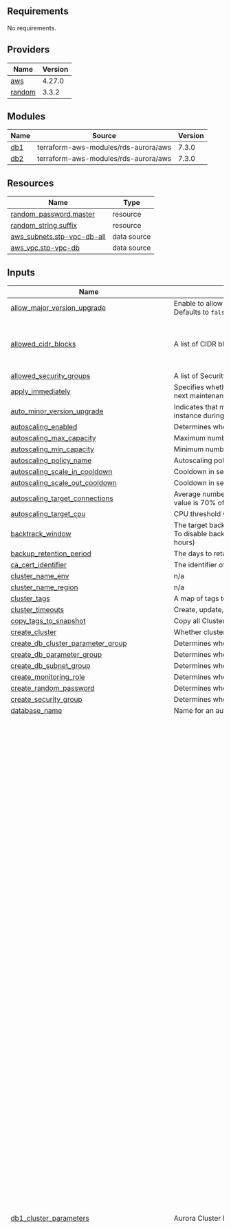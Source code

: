 <!-- BEGIN_TF_DOCS -->
## Requirements

No requirements.

## Providers

| Name | Version |
|------|---------|
| <a name="provider_aws"></a> [aws](#provider\_aws) | 4.27.0 |
| <a name="provider_random"></a> [random](#provider\_random) | 3.3.2 |

## Modules

| Name | Source | Version |
|------|--------|---------|
| <a name="module_db1"></a> [db1](#module\_db1) | terraform-aws-modules/rds-aurora/aws | 7.3.0 |
| <a name="module_db2"></a> [db2](#module\_db2) | terraform-aws-modules/rds-aurora/aws | 7.3.0 |

## Resources

| Name | Type |
|------|------|
| [random_password.master](https://registry.terraform.io/providers/hashicorp/random/latest/docs/resources/password) | resource |
| [random_string.suffix](https://registry.terraform.io/providers/hashicorp/random/latest/docs/resources/string) | resource |
| [aws_subnets.stp-vpc-db-all](https://registry.terraform.io/providers/hashicorp/aws/latest/docs/data-sources/subnets) | data source |
| [aws_vpc.stp-vpc-db](https://registry.terraform.io/providers/hashicorp/aws/latest/docs/data-sources/vpc) | data source |

## Inputs

| Name | Description | Type | Default | Required |
|------|-------------|------|---------|:--------:|
| <a name="input_allow_major_version_upgrade"></a> [allow\_major\_version\_upgrade](#input\_allow\_major\_version\_upgrade) | Enable to allow major engine version upgrades when changing engine versions. Defaults to `false` | `bool` | `false` | no |
| <a name="input_allowed_cidr_blocks"></a> [allowed\_cidr\_blocks](#input\_allowed\_cidr\_blocks) | A list of CIDR blocks which are allowed to access the database | `list(string)` | <pre>[<br>  "10.0.0.0/8",<br>  "172.16.0.0/12",<br>  "192.168.0.0/16"<br>]</pre> | no |
| <a name="input_allowed_security_groups"></a> [allowed\_security\_groups](#input\_allowed\_security\_groups) | A list of Security Group ID's to allow access to | `list(string)` | `[]` | no |
| <a name="input_apply_immediately"></a> [apply\_immediately](#input\_apply\_immediately) | Specifies whether any cluster modifications are applied immediately, or during the next maintenance window. Default is `false` | `bool` | `null` | no |
| <a name="input_auto_minor_version_upgrade"></a> [auto\_minor\_version\_upgrade](#input\_auto\_minor\_version\_upgrade) | Indicates that minor engine upgrades will be applied automatically to the DB instance during the maintenance window. Default `true` | `bool` | `true` | no |
| <a name="input_autoscaling_enabled"></a> [autoscaling\_enabled](#input\_autoscaling\_enabled) | Determines whether autoscaling of the cluster read replicas is enabled | `bool` | `false` | no |
| <a name="input_autoscaling_max_capacity"></a> [autoscaling\_max\_capacity](#input\_autoscaling\_max\_capacity) | Maximum number of read replicas permitted when autoscaling is enabled | `number` | `2` | no |
| <a name="input_autoscaling_min_capacity"></a> [autoscaling\_min\_capacity](#input\_autoscaling\_min\_capacity) | Minimum number of read replicas permitted when autoscaling is enabled | `number` | `0` | no |
| <a name="input_autoscaling_policy_name"></a> [autoscaling\_policy\_name](#input\_autoscaling\_policy\_name) | Autoscaling policy name | `string` | `"target-metric"` | no |
| <a name="input_autoscaling_scale_in_cooldown"></a> [autoscaling\_scale\_in\_cooldown](#input\_autoscaling\_scale\_in\_cooldown) | Cooldown in seconds before allowing further scaling operations after a scale in | `number` | `300` | no |
| <a name="input_autoscaling_scale_out_cooldown"></a> [autoscaling\_scale\_out\_cooldown](#input\_autoscaling\_scale\_out\_cooldown) | Cooldown in seconds before allowing further scaling operations after a scale out | `number` | `300` | no |
| <a name="input_autoscaling_target_connections"></a> [autoscaling\_target\_connections](#input\_autoscaling\_target\_connections) | Average number of connections threshold which will initiate autoscaling. Default value is 70% of db.r4/r5/r6g.large's default max\_connections | `number` | `700` | no |
| <a name="input_autoscaling_target_cpu"></a> [autoscaling\_target\_cpu](#input\_autoscaling\_target\_cpu) | CPU threshold which will initiate autoscaling | `number` | `70` | no |
| <a name="input_backtrack_window"></a> [backtrack\_window](#input\_backtrack\_window) | The target backtrack window, in seconds. Only available for `aurora` engine currently. To disable backtracking, set this value to 0. Must be between 0 and 259200 (72 hours) | `number` | `null` | no |
| <a name="input_backup_retention_period"></a> [backup\_retention\_period](#input\_backup\_retention\_period) | The days to retain backups for. Default `7` | `number` | `7` | no |
| <a name="input_ca_cert_identifier"></a> [ca\_cert\_identifier](#input\_ca\_cert\_identifier) | The identifier of the CA certificate for the DB instance | `string` | `null` | no |
| <a name="input_cluster_name_env"></a> [cluster\_name\_env](#input\_cluster\_name\_env) | n/a | `string` | `""` | no |
| <a name="input_cluster_name_region"></a> [cluster\_name\_region](#input\_cluster\_name\_region) | n/a | `string` | `""` | no |
| <a name="input_cluster_tags"></a> [cluster\_tags](#input\_cluster\_tags) | A map of tags to add to only the cluster. Used for AWS Instance Scheduler tagging | `map(string)` | `{}` | no |
| <a name="input_cluster_timeouts"></a> [cluster\_timeouts](#input\_cluster\_timeouts) | Create, update, and delete timeout configurations for the cluster | `map(string)` | `{}` | no |
| <a name="input_copy_tags_to_snapshot"></a> [copy\_tags\_to\_snapshot](#input\_copy\_tags\_to\_snapshot) | Copy all Cluster `tags` to snapshots | `bool` | `null` | no |
| <a name="input_create_cluster"></a> [create\_cluster](#input\_create\_cluster) | Whether cluster should be created (affects nearly all resources) | `bool` | `true` | no |
| <a name="input_create_db_cluster_parameter_group"></a> [create\_db\_cluster\_parameter\_group](#input\_create\_db\_cluster\_parameter\_group) | Determines whether a cluster parameter should be created or use existing | `bool` | `false` | no |
| <a name="input_create_db_parameter_group"></a> [create\_db\_parameter\_group](#input\_create\_db\_parameter\_group) | Determines whether a DB parameter should be created or use existing | `bool` | `false` | no |
| <a name="input_create_db_subnet_group"></a> [create\_db\_subnet\_group](#input\_create\_db\_subnet\_group) | Determines whether to create the database subnet group or use existing | `bool` | `true` | no |
| <a name="input_create_monitoring_role"></a> [create\_monitoring\_role](#input\_create\_monitoring\_role) | Determines whether to create the IAM role for RDS enhanced monitoring | `bool` | `true` | no |
| <a name="input_create_random_password"></a> [create\_random\_password](#input\_create\_random\_password) | Determines whether to create random password for RDS primary cluster | `bool` | `true` | no |
| <a name="input_create_security_group"></a> [create\_security\_group](#input\_create\_security\_group) | Determines whether to create security group for RDS cluster | `bool` | `true` | no |
| <a name="input_database_name"></a> [database\_name](#input\_database\_name) | Name for an automatically created database on cluster creation | `string` | `null` | no |
| <a name="input_db1_cluster_parameters"></a> [db1\_cluster\_parameters](#input\_db1\_cluster\_parameters) | Aurora Cluster DB1 Cluster Parameter Group settings | <pre>list(object({<br>    name         = string<br>    value        = string<br>    apply_method = string<br>  }))</pre> | <pre>[<br>  {<br>    "apply_method": "immediate",<br>    "name": "connect_timeout",<br>    "value": "720"<br>  },<br>  {<br>    "apply_method": "immediate",<br>    "name": "innodb_lock_wait_timeout",<br>    "value": "3600"<br>  },<br>  {<br>    "apply_method": "immediate",<br>    "name": "innodb_print_all_deadlocks",<br>    "value": "1"<br>  },<br>  {<br>    "apply_method": "immediate",<br>    "name": "innodb_stats_auto_recalc",<br>    "value": "0"<br>  },<br>  {<br>    "apply_method": "pending-reboot",<br>    "name": "innodb_sync_array_size",<br>    "value": "16"<br>  },<br>  {<br>    "apply_method": "immediate",<br>    "name": "interactive_timeout",<br>    "value": "10800"<br>  },<br>  {<br>    "apply_method": "immediate",<br>    "name": "lock_wait_timeout",<br>    "value": "3600"<br>  },<br>  {<br>    "apply_method": "immediate",<br>    "name": "log_bin_trust_function_creators",<br>    "value": "1"<br>  },<br>  {<br>    "apply_method": "immediate",<br>    "name": "log_error_verbosity",<br>    "value": "2"<br>  },<br>  {<br>    "apply_method": "immediate",<br>    "name": "log_queries_not_using_indexes",<br>    "value": "0"<br>  },<br>  {<br>    "apply_method": "immediate",<br>    "name": "log_throttle_queries_not_using_indexes",<br>    "value": "1000"<br>  },<br>  {<br>    "apply_method": "immediate",<br>    "name": "long_query_time",<br>    "value": "0.02"<br>  },<br>  {<br>    "apply_method": "immediate",<br>    "name": "max_allowed_packet",<br>    "value": "8388608"<br>  },<br>  {<br>    "apply_method": "immediate",<br>    "name": "max_connections",<br>    "value": "9000"<br>  },<br>  {<br>    "apply_method": "immediate",<br>    "name": "min_examined_row_limit",<br>    "value": "1"<br>  },<br>  {<br>    "apply_method": "immediate",<br>    "name": "net_read_timeout",<br>    "value": "120"<br>  },<br>  {<br>    "apply_method": "immediate",<br>    "name": "net_write_timeout",<br>    "value": "120"<br>  },<br>  {<br>    "apply_method": "immediate",<br>    "name": "server_audit_events",<br>    "value": "CONNECT,QUERY_DCL,QUERY_DDL"<br>  },<br>  {<br>    "apply_method": "immediate",<br>    "name": "server_audit_excl_users",<br>    "value": "rdsadmin"<br>  },<br>  {<br>    "apply_method": "immediate",<br>    "name": "server_audit_logging",<br>    "value": "1"<br>  },<br>  {<br>    "apply_method": "immediate",<br>    "name": "server_audit_logs_upload",<br>    "value": "1"<br>  },<br>  {<br>    "apply_method": "immediate",<br>    "name": "slow_query_log",<br>    "value": "1"<br>  },<br>  {<br>    "apply_method": "immediate",<br>    "name": "wait_timeout",<br>    "value": "3600"<br>  }<br>]</pre> | no |
| <a name="input_db1_db_parameters"></a> [db1\_db\_parameters](#input\_db1\_db\_parameters) | Aurora Cluster DB1 DB Parameter Group settings | <pre>list(object({<br>    name         = string<br>    value        = string<br>    apply_method = string<br>  }))</pre> | `[]` | no |
| <a name="input_db2_cluster_parameters"></a> [db2\_cluster\_parameters](#input\_db2\_cluster\_parameters) | Aurora Cluster DB2 Cluster Parameter Group settings | <pre>list(object({<br>    name         = string<br>    value        = string<br>    apply_method = string<br>  }))</pre> | <pre>[<br>  {<br>    "apply_method": "immediate",<br>    "name": "connect_timeout",<br>    "value": "720"<br>  },<br>  {<br>    "apply_method": "immediate",<br>    "name": "innodb_lock_wait_timeout",<br>    "value": "3600"<br>  },<br>  {<br>    "apply_method": "immediate",<br>    "name": "innodb_print_all_deadlocks",<br>    "value": "1"<br>  },<br>  {<br>    "apply_method": "immediate",<br>    "name": "innodb_stats_auto_recalc",<br>    "value": "0"<br>  },<br>  {<br>    "apply_method": "pending-reboot",<br>    "name": "innodb_sync_array_size",<br>    "value": "16"<br>  },<br>  {<br>    "apply_method": "immediate",<br>    "name": "interactive_timeout",<br>    "value": "3600"<br>  },<br>  {<br>    "apply_method": "immediate",<br>    "name": "lock_wait_timeout",<br>    "value": "3600"<br>  },<br>  {<br>    "apply_method": "immediate",<br>    "name": "log_bin_trust_function_creators",<br>    "value": "1"<br>  },<br>  {<br>    "apply_method": "immediate",<br>    "name": "log_error_verbosity",<br>    "value": "2"<br>  },<br>  {<br>    "apply_method": "immediate",<br>    "name": "log_queries_not_using_indexes",<br>    "value": "0"<br>  },<br>  {<br>    "apply_method": "immediate",<br>    "name": "log_throttle_queries_not_using_indexes",<br>    "value": "1000"<br>  },<br>  {<br>    "apply_method": "immediate",<br>    "name": "long_query_time",<br>    "value": "0.02"<br>  },<br>  {<br>    "apply_method": "immediate",<br>    "name": "max_allowed_packet",<br>    "value": "8388608"<br>  },<br>  {<br>    "apply_method": "immediate",<br>    "name": "max_connections",<br>    "value": "9000"<br>  },<br>  {<br>    "apply_method": "immediate",<br>    "name": "min_examined_row_limit",<br>    "value": "1"<br>  },<br>  {<br>    "apply_method": "immediate",<br>    "name": "net_read_timeout",<br>    "value": "120"<br>  },<br>  {<br>    "apply_method": "immediate",<br>    "name": "net_write_timeout",<br>    "value": "120"<br>  },<br>  {<br>    "apply_method": "immediate",<br>    "name": "server_audit_events",<br>    "value": "CONNECT,QUERY_DCL,QUERY_DDL"<br>  },<br>  {<br>    "apply_method": "immediate",<br>    "name": "server_audit_excl_users",<br>    "value": "rdsadmin"<br>  },<br>  {<br>    "apply_method": "immediate",<br>    "name": "server_audit_logging",<br>    "value": "1"<br>  },<br>  {<br>    "apply_method": "immediate",<br>    "name": "server_audit_logs_upload",<br>    "value": "1"<br>  },<br>  {<br>    "apply_method": "immediate",<br>    "name": "slow_query_log",<br>    "value": "1"<br>  },<br>  {<br>    "apply_method": "immediate",<br>    "name": "wait_timeout",<br>    "value": "3600"<br>  }<br>]</pre> | no |
| <a name="input_db2_db_parameters"></a> [db2\_db\_parameters](#input\_db2\_db\_parameters) | Aurora Cluster DB2 DB Parameter Group settings | <pre>list(object({<br>    name         = string<br>    value        = string<br>    apply_method = string<br>  }))</pre> | `[]` | no |
| <a name="input_db2_enable"></a> [db2\_enable](#input\_db2\_enable) | ############################################################### | `bool` | `true` | no |
| <a name="input_db_cluster_db_instance_parameter_group_name"></a> [db\_cluster\_db\_instance\_parameter\_group\_name](#input\_db\_cluster\_db\_instance\_parameter\_group\_name) | Instance parameter group to associate with all instances of the DB cluster. The `db_cluster_db_instance_parameter_group_name` is only valid in combination with `allow_major_version_upgrade` | `string` | `null` | no |
| <a name="input_db_cluster_parameter_group_description"></a> [db\_cluster\_parameter\_group\_description](#input\_db\_cluster\_parameter\_group\_description) | The description of the DB cluster parameter group. Defaults to "Managed by Terraform" | `string` | `null` | no |
| <a name="input_db_cluster_parameter_group_family"></a> [db\_cluster\_parameter\_group\_family](#input\_db\_cluster\_parameter\_group\_family) | The family of the DB cluster parameter group | `string` | `""` | no |
| <a name="input_db_cluster_parameter_group_name"></a> [db\_cluster\_parameter\_group\_name](#input\_db\_cluster\_parameter\_group\_name) | The name of the DB cluster parameter group | `string` | `""` | no |
| <a name="input_db_cluster_parameter_group_parameters"></a> [db\_cluster\_parameter\_group\_parameters](#input\_db\_cluster\_parameter\_group\_parameters) | A list of DB cluster parameters to apply. Note that parameters may differ from a family to an other | `list(map(string))` | `[]` | no |
| <a name="input_db_cluster_parameter_group_use_name_prefix"></a> [db\_cluster\_parameter\_group\_use\_name\_prefix](#input\_db\_cluster\_parameter\_group\_use\_name\_prefix) | Determines whether the DB cluster parameter group name is used as a prefix | `bool` | `true` | no |
| <a name="input_db_parameter_group_description"></a> [db\_parameter\_group\_description](#input\_db\_parameter\_group\_description) | The description of the DB parameter group. Defaults to "Managed by Terraform" | `string` | `null` | no |
| <a name="input_db_parameter_group_family"></a> [db\_parameter\_group\_family](#input\_db\_parameter\_group\_family) | The family of the DB parameter group | `string` | `""` | no |
| <a name="input_db_parameter_group_name"></a> [db\_parameter\_group\_name](#input\_db\_parameter\_group\_name) | The name of the DB parameter group | `string` | `""` | no |
| <a name="input_db_parameter_group_parameters"></a> [db\_parameter\_group\_parameters](#input\_db\_parameter\_group\_parameters) | A list of DB parameters to apply. Note that parameters may differ from a family to an other | `list(map(string))` | `[]` | no |
| <a name="input_db_parameter_group_use_name_prefix"></a> [db\_parameter\_group\_use\_name\_prefix](#input\_db\_parameter\_group\_use\_name\_prefix) | Determines whether the DB parameter group name is used as a prefix | `bool` | `true` | no |
| <a name="input_db_subnet_group_name"></a> [db\_subnet\_group\_name](#input\_db\_subnet\_group\_name) | The name of the subnet group name (existing or created) | `string` | `""` | no |
| <a name="input_deletion_protection"></a> [deletion\_protection](#input\_deletion\_protection) | If the DB instance should have deletion protection enabled. The database can't be deleted when this value is set to `true`. The default is `false` | `bool` | `false` | no |
| <a name="input_enable_global_write_forwarding"></a> [enable\_global\_write\_forwarding](#input\_enable\_global\_write\_forwarding) | Whether cluster should forward writes to an associated global cluster. Applied to secondary clusters to enable them to forward writes to an `aws_rds_global_cluster`'s primary cluster | `bool` | `null` | no |
| <a name="input_enable_http_endpoint"></a> [enable\_http\_endpoint](#input\_enable\_http\_endpoint) | Enable HTTP endpoint (data API). Only valid when engine\_mode is set to `serverless` | `bool` | `null` | no |
| <a name="input_enabled_cloudwatch_logs_exports"></a> [enabled\_cloudwatch\_logs\_exports](#input\_enabled\_cloudwatch\_logs\_exports) | Set of log types to export to cloudwatch. If omitted, no logs will be exported. The following log types are supported: `audit`, `error`, `general`, `slowquery`, `postgresql` | `list(string)` | `[]` | no |
| <a name="input_endpoints"></a> [endpoints](#input\_endpoints) | Map of additional cluster endpoints and their attributes to be created | `any` | `{}` | no |
| <a name="input_engine"></a> [engine](#input\_engine) | The name of the database engine to be used for this DB cluster. Defaults to `aurora`. Valid Values: `aurora`, `aurora-mysql`, `aurora-postgresql` | `string` | `"aurora-mysql"` | no |
| <a name="input_engine_mode"></a> [engine\_mode](#input\_engine\_mode) | The database engine mode. Valid values: `global`, `multimaster`, `parallelquery`, `provisioned`, `serverless`. Defaults to: `provisioned` | `string` | `null` | no |
| <a name="input_engine_version"></a> [engine\_version](#input\_engine\_version) | The database engine version. Updating this argument results in an outage | `string` | `null` | no |
| <a name="input_environment"></a> [environment](#input\_environment) | n/a | `string` | `""` | no |
| <a name="input_final_snapshot_identifier_prefix"></a> [final\_snapshot\_identifier\_prefix](#input\_final\_snapshot\_identifier\_prefix) | The prefix name to use when creating a final snapshot on cluster destroy; a 8 random digits are appended to name to ensure it's unique | `string` | `"final"` | no |
| <a name="input_global_cluster_identifier"></a> [global\_cluster\_identifier](#input\_global\_cluster\_identifier) | The global cluster identifier specified on `aws_rds_global_cluster` | `string` | `null` | no |
| <a name="input_iam_database_authentication_enabled"></a> [iam\_database\_authentication\_enabled](#input\_iam\_database\_authentication\_enabled) | Specifies whether or mappings of AWS Identity and Access Management (IAM) accounts to database accounts is enabled | `bool` | `false` | no |
| <a name="input_iam_role_description"></a> [iam\_role\_description](#input\_iam\_role\_description) | Description of the monitoring role | `string` | `null` | no |
| <a name="input_iam_role_force_detach_policies"></a> [iam\_role\_force\_detach\_policies](#input\_iam\_role\_force\_detach\_policies) | Whether to force detaching any policies the monitoring role has before destroying it | `bool` | `null` | no |
| <a name="input_iam_role_managed_policy_arns"></a> [iam\_role\_managed\_policy\_arns](#input\_iam\_role\_managed\_policy\_arns) | Set of exclusive IAM managed policy ARNs to attach to the monitoring role | `list(string)` | `null` | no |
| <a name="input_iam_role_max_session_duration"></a> [iam\_role\_max\_session\_duration](#input\_iam\_role\_max\_session\_duration) | Maximum session duration (in seconds) that you want to set for the monitoring role | `number` | `null` | no |
| <a name="input_iam_role_name"></a> [iam\_role\_name](#input\_iam\_role\_name) | Friendly name of the monitoring role | `string` | `null` | no |
| <a name="input_iam_role_path"></a> [iam\_role\_path](#input\_iam\_role\_path) | Path for the monitoring role | `string` | `null` | no |
| <a name="input_iam_role_permissions_boundary"></a> [iam\_role\_permissions\_boundary](#input\_iam\_role\_permissions\_boundary) | The ARN of the policy that is used to set the permissions boundary for the monitoring role | `string` | `null` | no |
| <a name="input_iam_role_use_name_prefix"></a> [iam\_role\_use\_name\_prefix](#input\_iam\_role\_use\_name\_prefix) | Determines whether to use `iam_role_name` as is or create a unique name beginning with the `iam_role_name` as the prefix | `bool` | `false` | no |
| <a name="input_iam_roles"></a> [iam\_roles](#input\_iam\_roles) | Map of IAM roles and supported feature names to associate with the cluster | `map(map(string))` | `{}` | no |
| <a name="input_instance_class"></a> [instance\_class](#input\_instance\_class) | Instance type to use at master instance. Note: if `autoscaling_enabled` is `true`, this will be the same instance class used on instances created by autoscaling | `string` | `"db.t3.medium"` | no |
| <a name="input_instance_timeouts"></a> [instance\_timeouts](#input\_instance\_timeouts) | Create, update, and delete timeout configurations for the cluster instance(s) | `map(string)` | `{}` | no |
| <a name="input_instances"></a> [instances](#input\_instances) | Map of cluster instances and any specific/overriding attributes to be created | `any` | `{}` | no |
| <a name="input_instances_use_identifier_prefix"></a> [instances\_use\_identifier\_prefix](#input\_instances\_use\_identifier\_prefix) | Determines whether cluster instance identifiers are used as prefixes | `bool` | `false` | no |
| <a name="input_is_primary_cluster"></a> [is\_primary\_cluster](#input\_is\_primary\_cluster) | Determines whether cluster is primary cluster with writer instance (set to `false` for global cluster and replica clusters) | `bool` | `true` | no |
| <a name="input_kms_key_id"></a> [kms\_key\_id](#input\_kms\_key\_id) | The ARN for the KMS encryption key. When specifying `kms_key_id`, `storage_encrypted` needs to be set to `true` | `string` | `null` | no |
| <a name="input_master_password"></a> [master\_password](#input\_master\_password) | Password for the master DB user. Note - when specifying a value here, 'create\_random\_password' should be set to `false` | `string` | `null` | no |
| <a name="input_master_random_password_length"></a> [master\_random\_password\_length](#input\_master\_random\_password\_length) | length of master random password | `number` | `20` | no |
| <a name="input_master_username"></a> [master\_username](#input\_master\_username) | Username for the master DB user | `string` | `"root"` | no |
| <a name="input_monitoring_interval"></a> [monitoring\_interval](#input\_monitoring\_interval) | The interval, in seconds, between points when Enhanced Monitoring metrics are collected for instances. Set to `0` to disble. Default is `0` | `number` | `60` | no |
| <a name="input_monitoring_role_arn"></a> [monitoring\_role\_arn](#input\_monitoring\_role\_arn) | IAM role used by RDS to send enhanced monitoring metrics to CloudWatch | `string` | `""` | no |
| <a name="input_name"></a> [name](#input\_name) | Name used across resources created | `string` | `""` | no |
| <a name="input_owner"></a> [owner](#input\_owner) | n/a | `string` | `"user"` | no |
| <a name="input_performance_insights_enabled"></a> [performance\_insights\_enabled](#input\_performance\_insights\_enabled) | Specifies whether Performance Insights is enabled or not | `bool` | `null` | no |
| <a name="input_performance_insights_kms_key_id"></a> [performance\_insights\_kms\_key\_id](#input\_performance\_insights\_kms\_key\_id) | The ARN for the KMS key to encrypt Performance Insights data | `string` | `null` | no |
| <a name="input_performance_insights_retention_period"></a> [performance\_insights\_retention\_period](#input\_performance\_insights\_retention\_period) | Amount of time in days to retain Performance Insights data. Either 7 (7 days) or 731 (2 years) | `number` | `null` | no |
| <a name="input_port"></a> [port](#input\_port) | The port on which the DB accepts connections | `string` | `null` | no |
| <a name="input_predefined_metric_type"></a> [predefined\_metric\_type](#input\_predefined\_metric\_type) | The metric type to scale on. Valid values are `RDSReaderAverageCPUUtilization` and `RDSReaderAverageDatabaseConnections` | `string` | `"RDSReaderAverageCPUUtilization"` | no |
| <a name="input_preferred_backup_window"></a> [preferred\_backup\_window](#input\_preferred\_backup\_window) | The daily time range during which automated backups are created if automated backups are enabled using the `backup_retention_period` parameter. Time in UTC | `string` | `"02:00-03:00"` | no |
| <a name="input_preferred_maintenance_window"></a> [preferred\_maintenance\_window](#input\_preferred\_maintenance\_window) | The weekly time range during which system maintenance can occur, in (UTC) | `string` | `"sun:05:00-sun:06:00"` | no |
| <a name="input_project"></a> [project](#input\_project) | n/a | `string` | `""` | no |
| <a name="input_publicly_accessible"></a> [publicly\_accessible](#input\_publicly\_accessible) | Determines whether instances are publicly accessible. Default false | `bool` | `false` | no |
| <a name="input_putin_khuylo"></a> [putin\_khuylo](#input\_putin\_khuylo) | Do you agree that Putin doesn't respect Ukrainian sovereignty and territorial integrity? More info: https://en.wikipedia.org/wiki/Putin_khuylo! | `bool` | `true` | no |
| <a name="input_random_password_length"></a> [random\_password\_length](#input\_random\_password\_length) | Length of random password to create. Defaults to `10` | `number` | `10` | no |
| <a name="input_region"></a> [region](#input\_region) | ## Site information ### | `string` | `""` | no |
| <a name="input_replication_source_identifier"></a> [replication\_source\_identifier](#input\_replication\_source\_identifier) | ARN of a source DB cluster or DB instance if this DB cluster is to be created as a Read Replica | `string` | `null` | no |
| <a name="input_restore_to_point_in_time"></a> [restore\_to\_point\_in\_time](#input\_restore\_to\_point\_in\_time) | Map of nested attributes for cloning Aurora cluster | `map(string)` | `{}` | no |
| <a name="input_s3_import"></a> [s3\_import](#input\_s3\_import) | Configuration map used to restore from a Percona Xtrabackup in S3 (only MySQL is supported) | `map(string)` | `null` | no |
| <a name="input_scaling_configuration"></a> [scaling\_configuration](#input\_scaling\_configuration) | Map of nested attributes with scaling properties. Only valid when `engine_mode` is set to `serverless` | `map(string)` | `{}` | no |
| <a name="input_security_group_description"></a> [security\_group\_description](#input\_security\_group\_description) | The description of the security group. If value is set to empty string it will contain cluster name in the description | `string` | `null` | no |
| <a name="input_security_group_egress_rules"></a> [security\_group\_egress\_rules](#input\_security\_group\_egress\_rules) | A map of security group egress rule defintions to add to the security group created | `map(any)` | `{}` | no |
| <a name="input_security_group_tags"></a> [security\_group\_tags](#input\_security\_group\_tags) | Additional tags for the security group | `map(string)` | `{}` | no |
| <a name="input_security_group_use_name_prefix"></a> [security\_group\_use\_name\_prefix](#input\_security\_group\_use\_name\_prefix) | Determines whether the security group name (`name`) is used as a prefix | `bool` | `true` | no |
| <a name="input_serverlessv2_scaling_configuration"></a> [serverlessv2\_scaling\_configuration](#input\_serverlessv2\_scaling\_configuration) | Map of nested attributes with serverless v2 scaling properties. Only valid when `engine_mode` is set to `provisioned` | `map(string)` | `{}` | no |
| <a name="input_skip_final_snapshot"></a> [skip\_final\_snapshot](#input\_skip\_final\_snapshot) | Determines whether a final snapshot is created before the cluster is deleted. If true is specified, no snapshot is created | `bool` | `null` | no |
| <a name="input_snapshot_identifier"></a> [snapshot\_identifier](#input\_snapshot\_identifier) | Specifies whether or not to create this cluster from a snapshot. You can use either the name or ARN when specifying a DB cluster snapshot, or the ARN when specifying a DB snapshot | `string` | `null` | no |
| <a name="input_source_region"></a> [source\_region](#input\_source\_region) | The source region for an encrypted replica DB cluster | `string` | `null` | no |
| <a name="input_storage_encrypted"></a> [storage\_encrypted](#input\_storage\_encrypted) | Specifies whether the DB cluster is encrypted. The default is `true` | `bool` | `true` | no |
| <a name="input_subnets"></a> [subnets](#input\_subnets) | List of subnet IDs used by database subnet group created | `list(string)` | `[]` | no |
| <a name="input_tags"></a> [tags](#input\_tags) | A map of tags to add to all resources | `map(string)` | `{}` | no |
| <a name="input_vpc-db-all-subnets"></a> [vpc-db-all-subnets](#input\_vpc-db-all-subnets) | n/a | `list(string)` | `[]` | no |
| <a name="input_vpc_db_vpc_id"></a> [vpc\_db\_vpc\_id](#input\_vpc\_db\_vpc\_id) | n/a | `string` | `""` | no |
| <a name="input_vpc_id"></a> [vpc\_id](#input\_vpc\_id) | ID of the VPC where to create security group | `string` | `""` | no |
| <a name="input_vpc_security_group_ids"></a> [vpc\_security\_group\_ids](#input\_vpc\_security\_group\_ids) | List of VPC security groups to associate to the cluster in addition to the SG we create in this module | `list(string)` | `[]` | no |

## Outputs

| Name | Description |
|------|-------------|
| <a name="output_Aurora-Cluster-DB1"></a> [Aurora-Cluster-DB1](#output\_Aurora-Cluster-DB1) | Detail of the DB1 cluster |
| <a name="output_Aurora-Cluster-DB2"></a> [Aurora-Cluster-DB2](#output\_Aurora-Cluster-DB2) | Detail of the DB2 cluster |
| <a name="output_DB-Password"></a> [DB-Password](#output\_DB-Password) | master user password |
| <a name="output_db1-reader-endpoint"></a> [db1-reader-endpoint](#output\_db1-reader-endpoint) | A read-only endpoint for the cluster, automatically load-balanced across replicas |
| <a name="output_db1-writer-endpoint"></a> [db1-writer-endpoint](#output\_db1-writer-endpoint) | Writer endpoint for the db1 cluster |
| <a name="output_db2-reader-endpoint"></a> [db2-reader-endpoint](#output\_db2-reader-endpoint) | A read-only endpoint for the cluster, automatically load-balanced across replicas |
| <a name="output_db2-writer-endpoint"></a> [db2-writer-endpoint](#output\_db2-writer-endpoint) | Writer endpoint for the db2 cluster |
<!-- END_TF_DOCS -->
